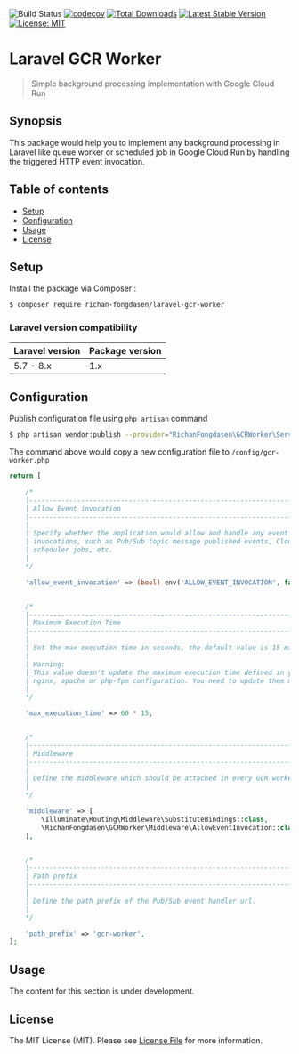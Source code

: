 ![Build Status](https://github.com/richan-fongdasen/laravel-gcr-worker/workflows/Build/badge.svg?branch=master)
[![codecov](https://codecov.io/gh/richan-fongdasen/laravel-gcr-worker/branch/master/graph/badge.svg)](https://codecov.io/gh/richan-fongdasen/laravel-gcr-worker)
[![Total Downloads](https://poser.pugx.org/richan-fongdasen/laravel-gcr-worker/d/total.svg)](https://packagist.org/packages/richan-fongdasen/laravel-gcr-worker)
[![Latest Stable Version](https://poser.pugx.org/richan-fongdasen/laravel-gcr-worker/v/stable.svg)](https://packagist.org/packages/richan-fongdasen/laravel-gcr-worker)
[![License: MIT](https://poser.pugx.org/richan-fongdasen/laravel-gcr-worker/license.svg)](https://opensource.org/licenses/MIT)

# Laravel GCR Worker

> Simple background processing implementation with Google Cloud Run

## Synopsis

This package would help you to implement any background processing in Laravel like queue worker
or scheduled job in Google Cloud Run by handling the triggered HTTP event invocation.

## Table of contents

- [Setup](#setup)
- [Configuration](#configuration)
- [Usage](#usage)
- [License](#license)

## Setup

Install the package via Composer :

```sh
$ composer require richan-fongdasen/laravel-gcr-worker
```

### Laravel version compatibility

| Laravel version | Package version   |
| :-------------- | :---------------- |
| 5.7 - 8.x       | 1.x               |

## Configuration

Publish configuration file using `php artisan` command

```sh
$ php artisan vendor:publish --provider="RichanFongdasen\GCRWorker\ServiceProvider"
```

The command above would copy a new configuration file to `/config/gcr-worker.php`

```php
return [

    /*
    |--------------------------------------------------------------------------
    | Allow Event invocation
    |--------------------------------------------------------------------------
    |
    | Specify whether the application would allow and handle any event
    | invocations, such as Pub/Sub topic message published events, Cloud
    | scheduler jobs, etc.
    |
    */

    'allow_event_invocation' => (bool) env('ALLOW_EVENT_INVOCATION', false),


    /*
    |--------------------------------------------------------------------------
    | Maximum Execution Time
    |--------------------------------------------------------------------------
    |
    | Set the max execution time in seconds, the default value is 15 minutes.
    |
    | Warning:
    | This value doesn't update the maximum execution time defined in your
    | nginx, apache or php-fpm configuration. You need to update them manually.
    |
    */

    'max_execution_time' => 60 * 15,


    /*
    |--------------------------------------------------------------------------
    | Middleware
    |--------------------------------------------------------------------------
    |
    | Define the middleware which should be attached in every GCR worker route.
    |
    */

    'middleware' => [
        \Illuminate\Routing\Middleware\SubstituteBindings::class,
        \RichanFongdasen\GCRWorker\Middleware\AllowEventInvocation::class,
    ],


    /*
    |--------------------------------------------------------------------------
    | Path prefix
    |--------------------------------------------------------------------------
    |
    | Define the path prefix of the Pub/Sub event handler url.
    |
    */

    'path_prefix' => 'gcr-worker',
];
```

## Usage

The content for this section is under development.

## License

The MIT License (MIT). Please see [License File](LICENSE.md) for more information.
